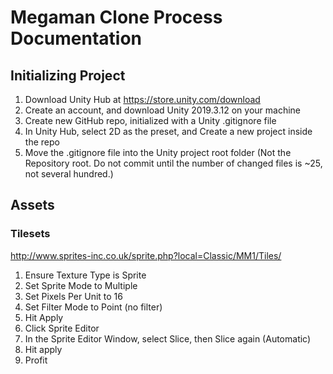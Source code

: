 # Megaman Clone Process Documentation

## Initializing Project
1) Download Unity Hub at https://store.unity.com/download
2) Create an account, and download Unity 2019.3.12 on your machine 
3) Create new GitHub repo, initialized with a Unity .gitignore file
4) In Unity Hub, select 2D as the preset, and Create a new project inside the repo
5) Move the .gitignore file into the Unity project root folder (Not the Repository root. Do not commit until the number of changed files is ~25, not several hundred.)


## Assets
### Tilesets
http://www.sprites-inc.co.uk/sprite.php?local=Classic/MM1/Tiles/
1) Ensure Texture Type is Sprite
2) Set Sprite Mode to Multiple
3) Set Pixels Per Unit to 16
4) Set Filter Mode to Point (no filter)
5) Hit Apply
6) Click Sprite Editor
7) In the Sprite Editor Window, select Slice, then Slice again (Automatic)
8) Hit apply
9) Profit